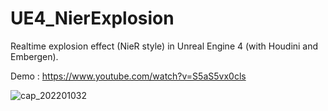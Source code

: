 # UE4_NierExplosion

Realtime explosion effect (NieR style) in Unreal Engine 4 (with Houdini and Embergen).

Demo : https://www.youtube.com/watch?v=S5aS5vx0cls

![cap_202201032](https://user-images.githubusercontent.com/26865534/147892753-bde86f6e-f2c9-4191-afff-74a7f22b583c.gif)
